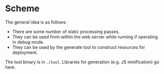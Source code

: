 # Scheme
The general idea is as follows:

*  There are some number of static processing passes.
* They can be used from within the web server while running if
operating in debug mode.
* They can be used by the generate tool to construct resources for
deployment.

The tool binary is in `./tool`. Libraries for generation (e.g. JS minification) go
here.

